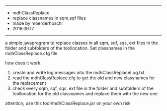 ***********************************************************
* mdhClassReplace
* replace classnames in sqm,sqf files
* made by moerderhoschi
* 2016.09.17
***********************************************************

a simple javaprogram to replace classes in all sqm, sqf, sqs, ext files in the folder and subfolders of the toollocation. Set classnames in the mdhClassReplace.cfg file

how does it work:
1. create and write log messages into the mdhClassReplaceLog.txt
2. read the mdhClassReplace.cfg to get the old and new classnames for the replacement
3. check every sqm, sqf, sqs, ext file in the folder and subfolders of the toollocation for the old classnames and replace them with the new one

attention, use this tool/mdhClassReplace.jar on your own risk
